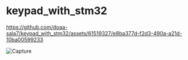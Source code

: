 # keypad_with_stm32
 
 


https://github.com/doaa-sala7/keypad_with_stm32/assets/61519327/e8ba377d-f2d3-490a-a21d-10ba00599233



![Capture](https://github.com/doaa-sala7/keypad_with_stm32/assets/61519327/d1bc5da4-8c44-4104-b3e6-d1093a8b285a)
